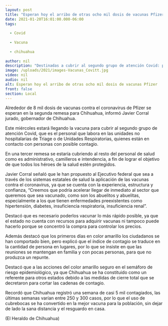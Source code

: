 ```yaml
---
layout: post
title: "Esperan hoy el arribo de otras ocho mil dosis de vacunas Pfizer"
date: 2021-01-20T16:01:00.000-06:00
tags:
  
  - Covid
  
  - Vacuna
  
  - chihuahua
  
author: nil
description: "Destinadas a cubrir al segundo grupo de atención Covid: personal de unidades no hospitalarias de Triage o de Unidades Respiratorias"
image: /uploads/2021/images-Vacunas_Covitt.jpg
video: nil
audio: nil
alt: Esperan hoy el arribo de otras ocho mil dosis de vacunas Pfizer
front: false
section: Local
---
```


Alrededor de 8 mil dosis de vacunas contra el coronavirus de Pfizer se esperan en la segunda remesa para Chihuahua, informó Javier Corral jurado, gobernador de Chihuahua.

Este miércoles estará llegando la vacuna para cubrir al segundo grupo de atención Covid, que es el personal que labora en las unidades no hospitalarias de Triage o de Unidades Respiratorias, quienes están en contacto con personas con posible contagio.

En una tercer remesa se estaría cubriendo al resto del personal de salud como es administrativo, camilleros e intendencia, a fin de lograr el objetivo de que todos los héroes de la salud estén protegidos.

Javier Corral señaló que le han propuesto al Ejecutivo federal que sea a través de los sistemas estatales de salud la aplicación de las vacunas contra el coronavirus, ya que se cuenta con la experiencia, estructura y confianza, “Creemos que podría acelerar llegar de inmediato al sector que queremos que sea vacunado, como son los abuelitos y abuelitas, especialmente a los que tienen enfermedades preexistentes como hipertensión, diabetes, insuficiencia respiratoria, insuficiencia renal”.

Destacó que es necesario poderlos vacunar lo más rápido posible, ya que el estado no cuenta con recursos para adquirir vacunas ni tampoco puede hacerlo porque se concentró la compra para controlar los precios.

Además destacó que los primeros días en color amarillo los ciudadanos se han comportado bien, pero explicó que el índice de contagio se traduce en la cantidad de persona en lugares, por lo que se insiste en que las reuniones se mantengan en familia y con pocas personas, para que no produzca un repunte.

Destacó que a las acciones del color amarillo seguro en el semáforo de riesgo epidemiológico, ya que Chihuahua se ha constituido como un referente para otros estados debido a las medidas de cierre total que se decretaron para cortar las cadenas de contagio.

Recordó que Chihuahua registró una semana de casi 5 mil contagiados, las últimas semanas varían entre 250 y 300 casos, por lo que el uso de cubrebocas se ha convertido en la mejor vacuna para la población, sin dejar de lado la sana distancia y el resguardo en casa.

(El Heraldo de Chihuahua)